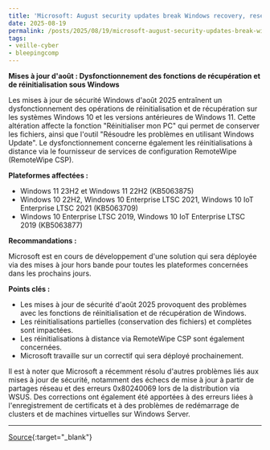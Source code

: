 ```yaml
---
title: 'Microsoft: August security updates break Windows recovery, reset'
date: 2025-08-19
permalink: /posts/2025/08/19/microsoft-august-security-updates-break-windows-recovery-reset/
tags:
- veille-cyber
- bleepingcomp
---
```

**Mises à jour d'août : Dysfonctionnement des fonctions de récupération et de réinitialisation sous Windows**

Les mises à jour de sécurité Windows d'août 2025 entraînent un dysfonctionnement des opérations de réinitialisation et de récupération sur les systèmes Windows 10 et les versions antérieures de Windows 11. Cette altération affecte la fonction "Réinitialiser mon PC" qui permet de conserver les fichiers, ainsi que l'outil "Résoudre les problèmes en utilisant Windows Update". Le dysfonctionnement concerne également les réinitialisations à distance via le fournisseur de services de configuration RemoteWipe (RemoteWipe CSP).

**Plateformes affectées :**

*   Windows 11 23H2 et Windows 11 22H2 (KB5063875)
*   Windows 10 22H2, Windows 10 Enterprise LTSC 2021, Windows 10 IoT Enterprise LTSC 2021 (KB5063709)
*   Windows 10 Enterprise LTSC 2019, Windows 10 IoT Enterprise LTSC 2019 (KB5063877)

**Recommandations :**

Microsoft est en cours de développement d'une solution qui sera déployée via des mises à jour hors bande pour toutes les plateformes concernées dans les prochains jours.

**Points clés :**

*   Les mises à jour de sécurité d'août 2025 provoquent des problèmes avec les fonctions de réinitialisation et de récupération de Windows.
*   Les réinitialisations partielles (conservation des fichiers) et complètes sont impactées.
*   Les réinitialisations à distance via RemoteWipe CSP sont également concernées.
*   Microsoft travaille sur un correctif qui sera déployé prochainement.

Il est à noter que Microsoft a récemment résolu d'autres problèmes liés aux mises à jour de sécurité, notamment des échecs de mise à jour à partir de partages réseau et des erreurs 0x80240069 lors de la distribution via WSUS. Des corrections ont également été apportées à des erreurs liées à l'enregistrement de certificats et à des problèmes de redémarrage de clusters et de machines virtuelles sur Windows Server.

---
[Source](https://www.bleepingcomputer.com/news/microsoft/microsoft-august-security-updates-break-windows-recovery-reset/){:target="_blank"}
